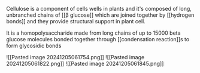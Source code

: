 Cellulose is a component of cells wells in plants and it's composed of long, unbranched chains of [[β glucose]] which are joined together by [[hydrogen bonds]] and they provide structural support in plant cell.

It is a homopolysaccharide made from long chains of up to 15000 beta glucose molecules bonded together through [[condensation reaction]]s to form glycosidic bonds

![[Pasted image 20241205061754.png]]
![[Pasted image 20241205061822.png]]
![[Pasted image 20241205061845.png]]